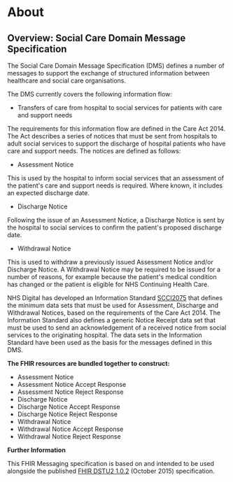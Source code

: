 # About #






## Overview: Social Care Domain Message Specification ##
The Social Care Domain Message Specification (DMS) defines a number of messages to support the exchange of structured information between healthcare and social care organisations.

The DMS currently covers the following information flow:

- Transfers of care from hospital to social services for patients with care and support needs

The requirements for this information flow are defined in the Care Act 2014. The Act describes a series of notices that must be sent from hospitals to adult social services to support the discharge of hospital patients who have care and support needs. The notices are defined as follows:

- Assessment Notice

This is used by the hospital to inform social services that an assessment of the patient's care and support needs is required. Where known, it includes an expected discharge date.

- Discharge Notice

Following the issue of an Assessment Notice, a Discharge Notice is sent by the hospital to social services to confirm the patient's proposed discharge date.

- Withdrawal Notice

This is used to withdraw a previously issued Assessment Notice and/or Discharge Notice. A Withdrawal Notice may be required to be issued for a number of reasons, for example because the patient's medical condition has changed or the patient is eligible for NHS Continuing Health Care.

NHS Digital has developed an Information Standard [SCCI2075] that defines the minimum data sets that must be used for Assessment, Discharge and Withdrawal Notices, based on the requirements of the Care Act 2014. The Information Standard also defines a generic Notice Receipt data set that must be used to send an acknowledgement of a received notice from social services to the originating hospital. The data sets in the Information Standard have been used as the basis for the messages defined in this DMS.

 

**The FHIR resources are bundled together to construct:**

-	Assessment Notice
-	Assessment Notice Accept Response
-	Assessment Notice Reject Response
-	Discharge Notice
-	Discharge Notice Accept Response
-	Discharge Notice Reject Response
-	Withdrawal Notice
-	Withdrawal Notice Accept Response
-	Withdrawal Notice Reject Response


**Further Information**

This FHIR Messaging specification is based on and intended to be used alongside the published [FHIR DSTU2 1.0.2] (October 2015) specification. 

[FHIR DSTU2 1.0.2]: http://hl7.org/fhir/index.html

[Work_Stream_2.1_Final.pdf]: https://www.gov.uk/government/uploads/system/uploads/attachment_data/file/465064/Work_Stream_2.1_Final.pdf

[SCCI2075]: http://content.digital.nhs.uk/isce/publication/scci2075